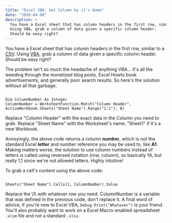 ```yaml
---
title: "Excel VBA: Get Column by it's Name"
date: "2020-04-08"
description: >
  You have a Excel sheet that has column headers in the first row, similar to a CSV. 
  Using VBA, grab a column of data given a specific column header. 
  Should be easy right?
---
```


You have a Excel sheet that has column headers in the first row, similar to a [CSV](https://en.wikipedia.org/wiki/Comma-separated_values). 
Using [VBA](https://en.wikipedia.org/wiki/Microsoft_Excel#VBA_programming), grab a column of data given a specific column header. 
Should be easy right?

The problem isn't so much the headache of anything VBA... it's all the weeding through the monetized blog
posts, Excel Howto book advertisements, and generally poor search results. So here's the solution
without all that garbage:

<code class="vba">
Dim ColumnNumber As Integer  
ColumnNumber = WorksheetFunction.Match("Column Header", ActiveWorkbook.Sheets("Sheet Name").Range("1:1"), 0)
</code>

Replace "Column Header" with the exact data in the Column you need to grab. Replace "Sheet Name" with the Worksheet's name, 
"Sheet1" if it's a new Workbook.

Annoyingly, the above code returns a column **number**, which is not the standard Excel **letter** and number reference you 
may be used to, like **A1**. Making matters worse, the solution to use column numbers instead of letters is called using 
reversed notation (row, column), so basically 1A, but really 1,1 since we're not allowed letters. Highly intuitive! </sarcasm> 

To grab a cell's content using the above code:

<code class="vba">
Sheets("Sheet Name").Cells(1, ColumnNumber).Value
</code>

Replace the \\1\\ with whatever row you need. ColumnNumber is a variable that was defined in the previous code, don't replace it. 
A final word of advice, if you're new to Excel VBA, ```Debug.Print("Whatever")``` is your friend. You'll also probably want to work 
on a Excel Macro-enabled spreadsheet ```.xlsm``` file and not a standard ```.xlsx```.
